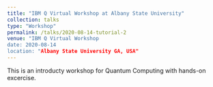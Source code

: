 ```yaml
---
title: "IBM Q Virtual Workshop at Albany State University"
collection: talks
type: "Workshop"
permalink: /talks/2020-08-14-tutorial-2
venue: "IBM Q Virtual Workshop
date: 2020-08-14
location: "Albany State University GA, USA"
---
```


This is an introducty workshop for Quantum Computing with hands-on excercise. 
